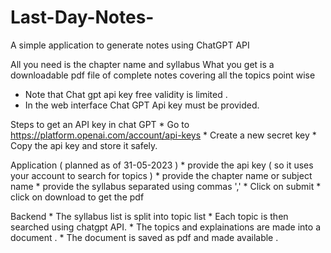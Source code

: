 # Last-Day-Notes-
A simple application to generate notes using ChatGPT API 

All you need is the chapter name and syllabus 
What you get is a downloadable pdf file of complete notes covering all the topics point wise

* Note that Chat gpt api key free validity is limited .
* In the web interface Chat GPT Api key must be provided.

Steps to get an API key in chat GPT
    * Go to https://platform.openai.com/account/api-keys
    * Create a new secret key 
    * Copy the api key and store it safely.
    
Application ( planned as of 31-05-2023 )
    * provide the api key ( so it uses your account to search for topics )
    * provide the chapter name or subject name 
    * provide the syllabus separated using commas ','
    * Click on submit 
    * click on download to get the pdf 
    
Backend
    * The syllabus list is split into topic list 
    * Each topic is then searched using chatgpt API.
    * The topics and explainations are made into a document .
    * The document is saved as pdf and made available .
